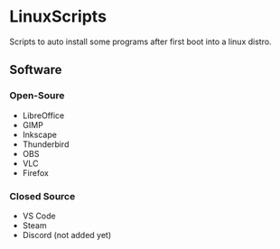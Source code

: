 # LinuxScripts #
Scripts to auto install some programs after first boot into a linux distro.

## Software ##

### Open-Soure ###
* LibreOffice
* GIMP
* Inkscape
* Thunderbird
* OBS
* VLC
* Firefox

### Closed Source ###
* VS Code
* Steam
* Discord (not added yet)
